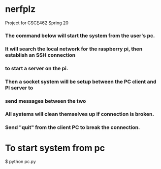 # nerfplz
Project for CSCE462 Spring 20

### The command below will start the system from the user's pc.
### It will search the local network for the raspberry pi, then establish an SSH connection
### to start a server on the pi.
### Then a socket system will be setup between the PC client and PI server to 
### send messages between the two
### All systems will clean themselves up if connection is broken.
### Send "quit" from the client PC to break the connection.

# To start system from pc
$ python pc.py





